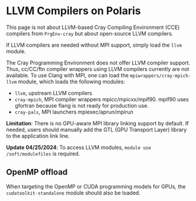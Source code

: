 # LLVM Compilers on Polaris

This page is not about LLVM-based Cray Compiling Environment (CCE) compilers from `PrgEnv-cray` but about open-source LLVM compilers.

If LLVM compilers are needed without MPI support, simply load the `llvm` module.

The Cray Programming Environment does not offer LLVM compiler support. Thus, cc/CC/ftn compiler wrappers using LLVM compilers currently are not available. To use Clang with MPI, one can load the `mpiwrappers/cray-mpich-llvm` module, which loads the following modules:

* `llvm`, upstream LLVM compilers
* `cray-mpich`, MPI compiler wrappers mpicc/mpicxx/mpif90. mpif90 uses gfortran because flang is not ready for production use.
* `cray-pals`, MPI launchers mpiexec/aprun/mpirun

**Limitation**: There is no GPU-aware MPI library linking support by default. If needed, users should manually add the GTL (GPU Transport Layer) library to the application link line.

**Update 04/25/2024**: To access LLVM modules, `module use /soft/modulefiles` is required.

[//]: # (ToDo: Lack of support for PrgEnv-cray is based on man page; should confirm)

## OpenMP offload

When targeting the OpenMP or CUDA programming models for GPUs, the `cudatoolkit-standalone` module should also be loaded.

[//]: # (ToDo: create examples and document)